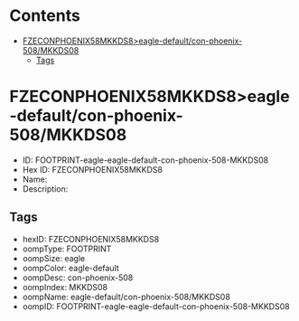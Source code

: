 



Contents
========

* [FZECONPHOENIX58MKKDS8>eagle-default/con-phoenix-508/MKKDS08](#fzeconphoenix58mkkds8eagle-defaultcon-phoenix-508mkkds08)
	* [Tags](#tags)

# FZECONPHOENIX58MKKDS8>eagle-default/con-phoenix-508/MKKDS08

- ID: FOOTPRINT-eagle-eagle-default-con-phoenix-508-MKKDS08
- Hex ID: FZECONPHOENIX58MKKDS8
- Name: 
- Description: 

## Tags

- hexID: FZECONPHOENIX58MKKDS8
- oompType: FOOTPRINT
- oompSize: eagle
- oompColor: eagle-default
- oompDesc: con-phoenix-508
- oompIndex: MKKDS08
- oompName: eagle-default/con-phoenix-508/MKKDS08
- oompID: FOOTPRINT-eagle-eagle-default-con-phoenix-508-MKKDS08

